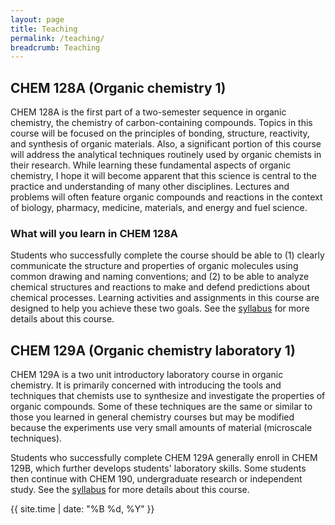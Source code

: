 ```yaml
---
layout: page
title: Teaching
permalink: /teaching/
breadcrumb: Teaching
---
```


## CHEM 128A (Organic chemistry 1)

CHEM 128A is the first part of a two-semester sequence in organic chemistry, the chemistry of carbon-containing compounds. Topics in this course will be focused on the principles of bonding, structure, reactivity, and synthesis of organic materials. Also, a significant portion of this course will address the analytical techniques routinely used by organic chemists in their research. While learning these fundamental aspects of organic chemistry, I hope it will become apparent that this science is central to the practice and understanding of many other disciplines. Lectures and problems will often feature organic compounds and reactions in the context of biology, pharmacy, medicine, materials, and energy and fuel science.

### What will you learn in CHEM 128A

Students who successfully complete the course should be able to (1) clearly communicate the structure and properties of organic molecules using common drawing and naming conventions; and (2) to be able to analyze chemical structures and reactions to make and defend predictions about chemical processes. Learning activities and assignments in this course are designed to help you achieve these two goals. See the [syllabus][syllabus128a] for more details about this course.

## CHEM 129A (Organic chemistry laboratory 1)

CHEM 129A is a two unit introductory laboratory course in organic chemistry. It is primarily concerned with introducing the tools and techniques that chemists use to synthesize and investigate the properties of organic compounds. Some of these techniques are the same or similar to those you learned in general chemistry courses but may be modified because the experiments use very small amounts of material (microscale techniques).

Students who successfully complete CHEM 129A generally enroll in CHEM 129B, which further develops students' laboratory skills. Some students then continue with CHEM 190, undergraduate research or independent study. See the [syllabus][syllabus129a] for more details about this course.

{{ site.time | date: "%B %d, %Y" }}

<!-- ## CHEM 128B (Organic chemistry 2) -->


[syllabus128a]: /teaching/syllabus-128a/

[syllabus129a]: /teaching/syllabus-129a/
